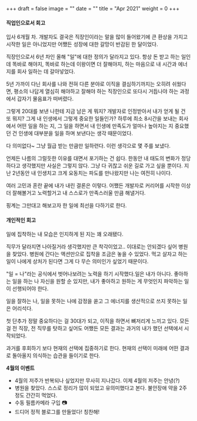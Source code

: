 +++
draft = false
image = ""
date = ""
title = "Apr 2021"
weight = 0
+++

#### 직업인으로서 회고

입사 6개월 차. 개발자도 결국은 직장인이라는 말을 많이 들어왔기에 큰 환상을 가지고 시작한 일은 아니었지만 어쨌든 성장에 대한 갈망이 반감된 한 달이었다.

직장인으로서 6년 차인 올해 "일"에 대한 정의가 달라지고 있다. 항상 돈 받고 하는 일인데 똑바로 해야지, 똑바로 하는데 이왕이면 더 잘해야지, 하는 마음으로 내 시간과 에너지를 회사 일하는 데 갈아넣었다.

5년 가까이 다닌 회사를 나와 전혀 다른 분야로 이직을 결심하기까지는 오히려 쉬웠다면, 평소의 나답게 열심히 해야하고 잘해야 하는 직장인으로 또다시 거듭나야 하는 과정에서 갑자기 물음표가 떠버렸다.

그렇게 20대를 보낸 나한테 지금 남은 게 뭐지? 개발자로 인정받아서 내가 얻게 될 건 또 뭐지? 그게 내 인생에서 그렇게 중요한 일들인가? 하루에 최소 8시간을 보내는 회사에서 어떤 일을 하는 지, 그 일을 하면서 내 인생에 만족도가 얼마나 높아지는 지 중요했던 건 인생에 대부분을 일을 하며 보낸다는 생각 때문이었다.

다 의미없다~ 그냥 월급 받는 만큼만 일하련다. 이런 생각으로 몇 주를 보냈다.

언제든 나름의 그럴듯한 이유를 대면서 포기하는 건 쉽다. 한동안 내 태도의 변화가 정당하다고 생각했지만 사실은 그렇지 않다. 그냥 다 귀찮고 쉬운 길로 가고 싶을 뿐이다. 지난 2년동안 내 인생치고 크게 요동치는 파도를 만나왔지만 나는 여전히 나이다.

여러 고민과 혼란 끝에 내가 내린 결론은 이렇다.
어쨌든 개발자로 커리어를 시작한 이상 더 잘해볼거고 노력할거고 내 스스로가 만족스러울 만큼 해낼거다.

핑계는 그만대고 해보고자 한 일에 최선을 다하기로 한다.

#### 개인적인 회고

일에 집착하는 내 모습은 인지하게 된 지는 꽤 오래됐다.

직무가 달라지면 나아질거라 생각했지만 큰 착각이었고.. 이대로는 안되겠다 싶어 병원을 찾았다. 병원에 간다는 액션만으로 집착을 조금은 놓을 수 있었다. 먹고 살자고 하는 일이 나에게 상처가 된다면 그게 다 무슨 의미인가 싶었기 때문이다.

"일 = 나"라는 공식에서 벗어나보려는 노력을 하기 시작했다.일은 내가 아니다.
좋아하는 일을 하는 나 자신을 원할 순 있지만, 내가 좋아하고 원하는 게 무엇인지 파악하는 일이 선행되어야 한다.

일을 잘하는 나, 일을 못하는 나에 감정을 쏟고 그 에너지를 생산적으로 쓰지 못하는 일은 어리석다.

첫 단추가 정말 중요하다는 걸 30대가 되고, 이직을 하면서 뼈저리게 느끼고 있다.
모든 걸 전 직장, 전 직무를 탓하고 싶어도 어쨌든 모든 결과는 과거의 내가 했던 선택에서 시작되었다.

과거를 후회하기 보다 현재의 선택에 집중하기로 한다. 현재의 선택이 미래에 어떤 결과로 돌아올지 의식하는 습관을 들이기로 한다.

**4월의 이벤트**

- 4월의 저주가 반복되나 싶었지만 무사히 지나갔다. 이제 4월의 저주는 안녕(?)
- 병원을 찾았다. 스스로 정리가 많이 되었고 유의미했다고 본다. 불안장애 약을 2주 정도 간간히 먹었다.
- 수동 필름카메라 구입 📷
- 드디어 정적 블로그를 만들었다! 칭찬해!
